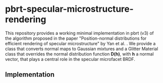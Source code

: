 # pbrt-specular-microstructure-rendering

This repository provides a working minimal implementation in pbrt (v3) of the algorithm proposed in the paper "Position-normal distributions for efficient rendering of specular microstructure" by Yan et al. . We provide a class that converts normal maps to Gaussian mixtures and a Glitter Material class that overrides the normal distribution function **D(h)**, with **h** a normal vector, that plays a central role in the specular microfacet BRDF.

## Implementation
